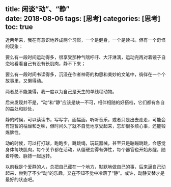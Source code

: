 title: 闲谈“动”、“静”  
date: 2018-08-06
tags: [思考]
categories: [思考]
toc: true
---

近两年来，我在有意识地养成两个习惯，一个是健身，一个是读书。但有一个奇怪的现象：

要么有一段时间运动得多，很享受那种气喘吁吁、大汗淋漓，运动完再对着镜子自恋地看看自己有没有长肌肉，静不下来；

要么有一段时间书读得多，沉浸在作者神奇的构思和美妙的文笔中，徜徉在一个个故事里，又懒得动。

两者总不能兼得，我一度以为自己是天生的单线程动物。

后来发现并不是，“动”和“静”应该是缺一不可，相伴相随的好搭档，它们都有各自的益处和妙处，

静的时候，可以读读书，写写字，画幅画，听听音乐，或者只是出去走走，可能会有短暂的枯燥和乏味，但时间久了就不自觉地享受起来，忘却很多烦心事，还能锻炼脾性。

动的时候，可以打打球，跑跑步，跳跳绳，玩玩器械，甚至只是蹦蹦跳跳，会感觉身体每块肌肉，每个关节都在活动，从僵硬变得有弹性，每个器官也开始苏醒，随着呼吸、脉搏一起运转。

以前我是个爱静的人，总把自己藏在一个地方，默默地做自己的事，后来逼自己动起来，尝到了不少“动”的乐趣，又在不知不觉中冷落了“静”。或许，动静交替才是最好的状态吧。​​​​

